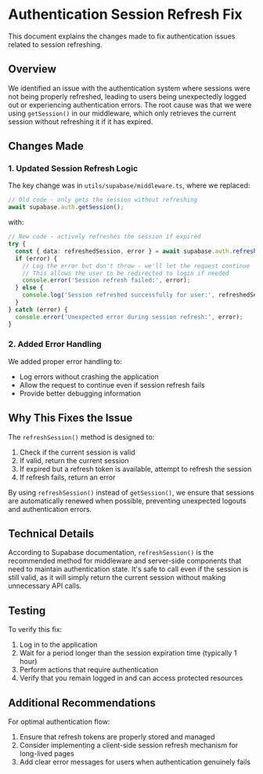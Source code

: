 # Authentication Session Refresh Fix

This document explains the changes made to fix authentication issues related to session refreshing.

## Overview

We identified an issue with the authentication system where sessions were not being properly refreshed, leading to users being unexpectedly logged out or experiencing authentication errors. The root cause was that we were using `getSession()` in our middleware, which only retrieves the current session without refreshing it if it has expired.

## Changes Made

### 1. Updated Session Refresh Logic

The key change was in `utils/supabase/middleware.ts`, where we replaced:

```typescript
// Old code - only gets the session without refreshing
await supabase.auth.getSession();
```

with:

```typescript
// New code - actively refreshes the session if expired
try {
  const { data: refreshedSession, error } = await supabase.auth.refreshSession();
  if (error) {
    // Log the error but don't throw - we'll let the request continue
    // This allows the user to be redirected to login if needed
    console.error('Session refresh failed:', error);
  } else {
    console.log('Session refreshed successfully for user:', refreshedSession?.user?.email);
  }
} catch (error) {
  console.error('Unexpected error during session refresh:', error);
}
```

### 2. Added Error Handling

We added proper error handling to:
- Log errors without crashing the application
- Allow the request to continue even if session refresh fails
- Provide better debugging information

## Why This Fixes the Issue

The `refreshSession()` method is designed to:
1. Check if the current session is valid
2. If valid, return the current session
3. If expired but a refresh token is available, attempt to refresh the session
4. If refresh fails, return an error

By using `refreshSession()` instead of `getSession()`, we ensure that sessions are automatically renewed when possible, preventing unexpected logouts and authentication errors.

## Technical Details

According to Supabase documentation, `refreshSession()` is the recommended method for middleware and server-side components that need to maintain authentication state. It's safe to call even if the session is still valid, as it will simply return the current session without making unnecessary API calls.

## Testing

To verify this fix:
1. Log in to the application
2. Wait for a period longer than the session expiration time (typically 1 hour)
3. Perform actions that require authentication
4. Verify that you remain logged in and can access protected resources

## Additional Recommendations

For optimal authentication flow:
1. Ensure that refresh tokens are properly stored and managed
2. Consider implementing a client-side session refresh mechanism for long-lived pages
3. Add clear error messages for users when authentication genuinely fails
